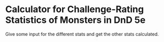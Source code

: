 # Calculator for Challenge-Rating Statistics of Monsters in DnD 5e

Give some input for the different stats and get the other stats calculated.

